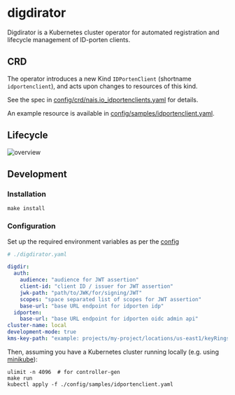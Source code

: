 # digdirator

Digdirator is a Kubernetes cluster operator for automated registration and lifecycle management of ID-porten clients.

## CRD

The operator introduces a new Kind `IDPortenClient` (shortname `idportenclient`), and acts upon changes to resources of this kind.

See the spec in [config/crd/nais.io_idportenclients.yaml](config/crd/nais.io_idportenclients.yaml) for details.

An example resource is available in [config/samples/idportenclient.yaml](config/samples/idportenclient.yaml).

## Lifecycle

![overview][overview]

[overview]: ./docs/sequence.png "Sequence diagram"

## Development

### Installation

```shell script
make install
```

### Configuration

Set up the required environment variables as per the [config](./pkg/config/config.go) 

```yaml
# ./digdirator.yaml

digdir:
  auth:
    audience: "audience for JWT assertion"
    client-id: "client ID / issuer for JWT assertion"
    jwk-path: "path/to/JWK/for/signing/JWT"
    scopes: "space separated list of scopes for JWT assertion"
    base-url: "base URL endpoint for idporten idp"
  idporten:
    base-url: "base URL endpoint for idporten oidc admin api"
cluster-name: local
development-mode: true
kms-key-path: "example: projects/my-project/locations/us-east1/keyRings/my-key-ring/cryptoKeys/my-key/cryptoKeyVersions/123"
```

Then, assuming you have a Kubernetes cluster running locally (e.g. using [minikube](https://github.com/kubernetes/minikube)):

```shell script
ulimit -n 4096  # for controller-gen
make run
kubectl apply -f ./config/samples/idportenclient.yaml
```
